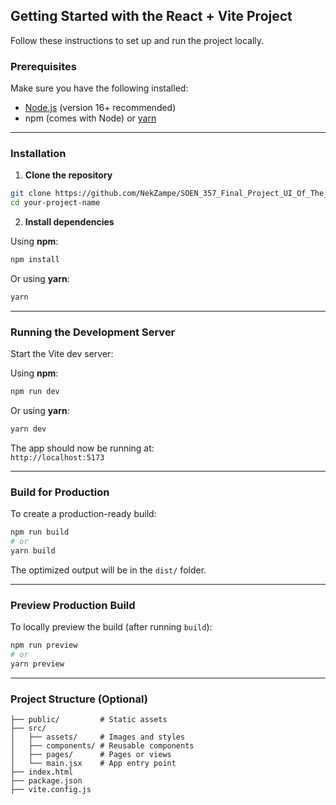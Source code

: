 ## Getting Started with the React + Vite Project

Follow these instructions to set up and run the project locally.

### Prerequisites

Make sure you have the following installed:

- [Node.js](https://nodejs.org/) (version 16+ recommended)
- npm (comes with Node) or [yarn](https://yarnpkg.com/)

---

### Installation

1. **Clone the repository**

```bash
git clone https://github.com/NekZampe/SOEN_357_Final_Project_UI_Of_The_Tiger.git
cd your-project-name
```

2. **Install dependencies**

Using **npm**:

```bash
npm install
```

Or using **yarn**:

```bash
yarn
```

---

### Running the Development Server

Start the Vite dev server:

Using **npm**:

```bash
npm run dev
```

Or using **yarn**:

```bash
yarn dev
```

The app should now be running at:  
 `http://localhost:5173`

---

### Build for Production

To create a production-ready build:

```bash
npm run build
# or
yarn build
```

The optimized output will be in the `dist/` folder.

---

### Preview Production Build

To locally preview the build (after running `build`):

```bash
npm run preview
# or
yarn preview
```

---

### Project Structure (Optional)

```
├── public/         # Static assets
├── src/
│   ├── assets/     # Images and styles
│   ├── components/ # Reusable components
│   ├── pages/      # Pages or views
│   └── main.jsx    # App entry point
├── index.html
├── package.json
├── vite.config.js
```

